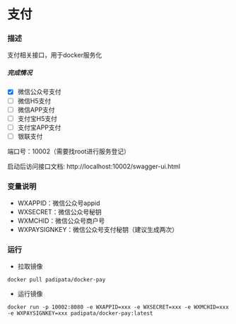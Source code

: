 # 支付

### 描述

支付相关接口，用于docker服务化

##### 完成情况

* [x] 微信公众号支付
* [ ] 微信H5支付
* [ ] 微信APP支付
* [ ] 支付宝H5支付
* [ ] 支付宝APP支付
* [ ] 银联支付

端口号：10002（需要找root进行服务登记）

启动后访问接口文档: http://localhost:10002/swagger-ui.html

### 变量说明

- WXAPPID：微信公众号appid
- WXSECRET：微信公众号秘钥
- WXMCHID：微信公众号商户号
- WXPAYSIGNKEY：微信公众号支付秘钥（建议生成两次）

### 运行

- 拉取镜像

`docker pull padipata/docker-pay`

- 运行镜像

`docker run -p 10002:8080 -e WXAPPID=xxx -e WXSECRET=xxx -e WXMCHID=xxx -e WXPAYSIGNKEY=xxx padipata/docker-pay:latest`